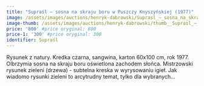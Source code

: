 ```yaml
---
title: "Supraśl – sosna na skraju boru w Puszczy Knyszyńskiej (1977)"
image: /assets/images/auctions/henryk-dabrowski/Suprasl_–_sosna_na_skraju_boru_w_Puszczy_Knyszynskiej_(1977).jpg
image-thumb: /assets/images/auctions/henryk-dabrowski/thumb__Suprasl_–_sosna_na_skraju_boru_w_Puszczy_Knyszynskiej_(1977).jpg
price: '800' #price oryginal: 800
price-1: '300' #price oryginal: 300
identifier: Supraśl
---
```


Rysunek z natury. Kredka czarna, sangwina, karton 60x100 cm, rok 1977.
Olbrzymia sosna na skraju boru oświetlona zachodem słońca. Mistrzowski rysunek zieleni (drzewa) - subtelna kreska w wyrysowaniu igieł. Jak wiadomo rysunki zieleni to arcytrudny temat, tylko dla wybranych...